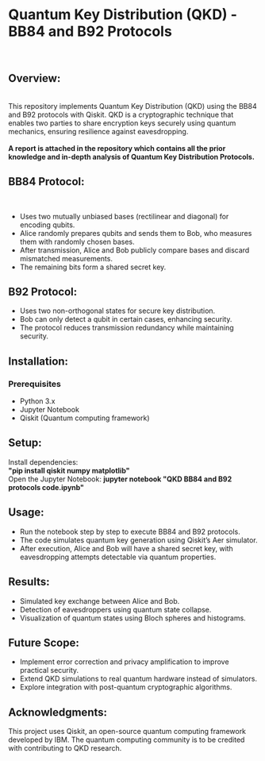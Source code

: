 <h1>Quantum Key Distribution (QKD) - BB84 and B92 Protocols </h1>
<Br>
<h2>Overview: </h2>
<Br>
This repository implements Quantum Key Distribution (QKD) using the BB84 and B92 protocols with Qiskit. QKD is a cryptographic technique that enables two parties to share encryption keys securely using quantum mechanics, ensuring resilience against eavesdropping.
<Br>
<Br>
<b>A report is attached in the repository which contains all the prior knowledge and in-depth analysis of Quantum Key Distribution Protocols.</b>
<h2>BB84 Protocol:</h2>
<Br>
<ul>
<li> Uses two mutually unbiased bases (rectilinear and diagonal) for encoding qubits.</li>
<li>Alice randomly prepares qubits and sends them to Bob, who measures them with randomly chosen bases.</li>
<li>After transmission, Alice and Bob publicly compare bases and discard mismatched measurements.</li>
<li>The remaining bits form a shared secret key.</li>
</ul>
<h2>B92 Protocol:</h2>
<ul>
<li>Uses two non-orthogonal states for secure key distribution.</li>
<li>Bob can only detect a qubit in certain cases, enhancing security.</li>
<li>The protocol reduces transmission redundancy while maintaining security.</li>
</ul>
<h2>Installation:</h2>
<h3>Prerequisites</h3>
<ul>
<li>Python 3.x</li>
<li>Jupyter Notebook</li>
<li>Qiskit (Quantum computing framework)</li>
</ul>
<h2>Setup:</h2>
Install dependencies:
<Br>
<b>"pip install qiskit numpy matplotlib"</b>
<Br>
Open the Jupyter Notebook:
<b>jupyter notebook "QKD BB84 and B92 protocols code.ipynb"</b>
<Br>
<h2>Usage:</h2>
<ul>
<li>Run the notebook step by step to execute BB84 and B92 protocols.</li>
<li>The code simulates quantum key generation using Qiskit’s Aer simulator.</li>
<li>After execution, Alice and Bob will have a shared secret key, with eavesdropping attempts detectable via quantum properties.</li>
</ul>
<h2>Results:</h2>
<ul>
<li>Simulated key exchange between Alice and Bob.</li>
<li>Detection of eavesdroppers using quantum state collapse.</li>
<li>Visualization of quantum states using Bloch spheres and histograms.</li>
</ul>
<h2>Future Scope:</h2>
<ul>
<li>Implement error correction and privacy amplification to improve practical security.</li>
<li>Extend QKD simulations to real quantum hardware instead of simulators.</li>
<li>Explore integration with post-quantum cryptographic algorithms.</li>
</ul>
<h2>Acknowledgments:</h2>
This project uses Qiskit, an open-source quantum computing framework developed by IBM. The quantum computing community is to be credited with contributing to QKD research.
